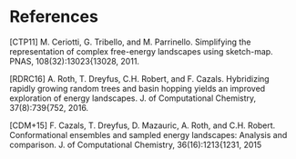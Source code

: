 # References

[CTP11] M. Ceriotti, G. Tribello, and M. Parrinello. Simplifying the representation of complex free-energy
landscapes using sketch-map. PNAS, 108(32):13023{13028, 2011.

[RDRC16] A. Roth, T. Dreyfus, C.H. Robert, and F. Cazals. Hybridizing rapidly growing random trees
and basin hopping yields an improved exploration of energy landscapes. J. of Computational
Chemistry, 37(8):739{752, 2016.

[CDM+15] F. Cazals, T. Dreyfus, D. Mazauric, A. Roth, and C.H. Robert. Conformational ensembles
and sampled energy landscapes: Analysis and comparison. J. of Computational Chemistry,
36(16):1213{1231, 2015
